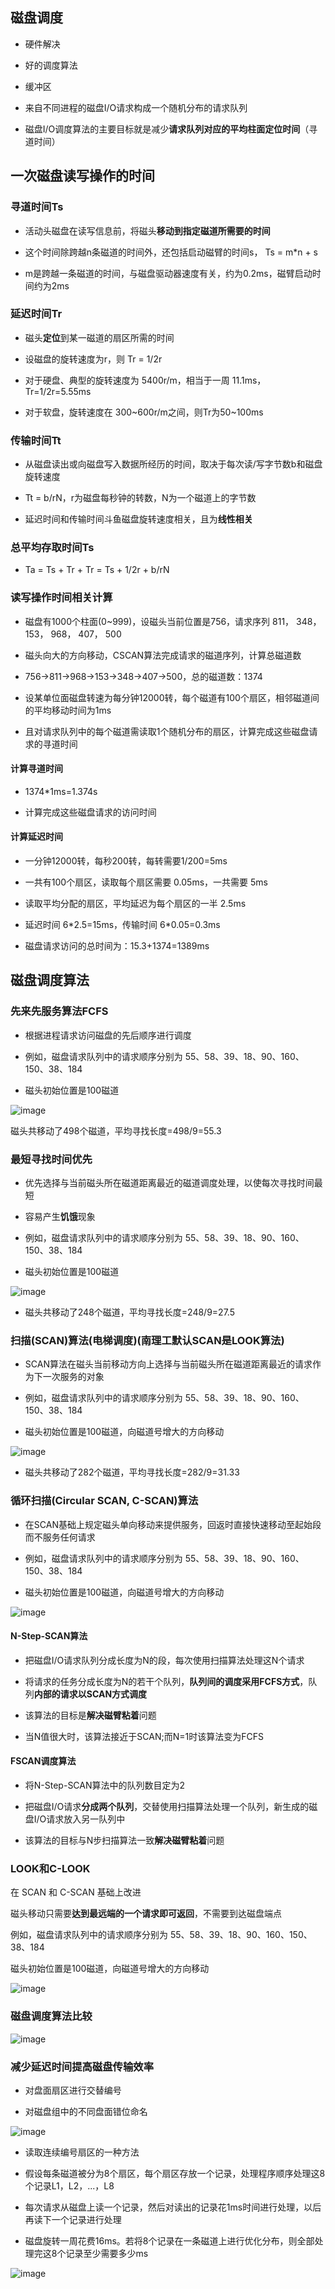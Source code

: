 ## 磁盘调度

- 硬件解决

- 好的调度算法

- 缓冲区

- 来自不同进程的磁盘I/O请求构成一个随机分布的请求队列

- 磁盘I/O调度算法的主要目标就是减少**请求队列对应的平均柱面定位时间**（寻道时间）

## 一次磁盘读写操作的时间

### 寻道时间Ts

- 活动头磁盘在读写信息前，将磁头**移动到指定磁道所需要的时间**

- 这个时间除跨越n条磁道的时间外，还包括启动磁臂的时间s， Ts = m*n + s

- m是跨越一条磁道的时间，与磁盘驱动器速度有关，约为0.2ms，磁臂启动时间约为2ms

### 延迟时间Tr

- 磁头**定位**到某一磁道的扇区所需的时间

- 设磁盘的旋转速度为r，则 Tr = 1/2r

- 对于硬盘、典型的旋转速度为 5400r/m，相当于一周 11.1ms，Tr=1/2r=5.55ms

- 对于软盘，旋转速度在 300\~600r/m之间，则Tr为50~100ms

### 传输时间Tt

- 从磁盘读出或向磁盘写入数据所经历的时间，取决于每次读/写字节数b和磁盘旋转速度

- Tt = b/rN，r为磁盘每秒钟的转数，N为一个磁道上的字节数

- 延迟时间和传输时间斗鱼磁盘旋转速度相关，且为**线性相关**

### 总平均存取时间Ts

- Ta = Ts + Tr + Tr = Ts + 1/2r + b/rN

### 读写操作时间相关计算

- 磁盘有1000个柱面(0~999)，设磁头当前位置是756，请求序列 811， 348， 153， 968， 407， 500

- 磁头向大的方向移动，CSCAN算法完成请求的磁道序列，计算总磁道数

- 756->811->968->153->348->407->500，总的磁道数：1374

- 设某单位面磁盘转速为每分钟12000转，每个磁道有100个扇区，相邻磁道间的平均移动时间为1ms

- 且对请求队列中的每个磁道需读取1个随机分布的扇区，计算完成这些磁盘请求的寻道时间

#### 计算寻道时间

- 1374*1ms=1.374s

- 计算完成这些磁盘请求的访问时间

#### 计算延迟时间

- 一分钟12000转，每秒200转，每转需要1/200=5ms

- 一共有100个扇区，读取每个扇区需要 0.05ms，一共需要 5ms

- 读取平均分配的扇区，平均延迟为每个扇区的一半 2.5ms 

- 延迟时间 6\*2.5=15ms，传输时间 6\*0.05=0.3ms

- 磁盘请求访问的总时间为：15.3+1374=1389ms

## 磁盘调度算法

### 先来先服务算法FCFS

- 根据进程请求访问磁盘的先后顺序进行调度

- 例如，磁盘请求队列中的请求顺序分别为 55、58、39、18、90、160、150、38、184

- 磁头初始位置是100磁道

![image](https://github.com/YC-L/Postgraduate-examination/blob/Operating-System/imgs/FCFS.png)

磁头共移动了498个磁道，平均寻找长度=498/9=55.3

### 最短寻找时间优先

- 优先选择与当前磁头所在磁道距离最近的磁道调度处理，以使每次寻找时间最短

- 容易产生**饥饿**现象

- 例如，磁盘请求队列中的请求顺序分别为 55、58、39、18、90、160、150、38、184

- 磁头初始位置是100磁道

![image](https://github.com/YC-L/Postgraduate-examination/blob/Operating-System/imgs/SSTF.png)

- 磁头共移动了248个磁道，平均寻找长度=248/9=27.5

### 扫描(SCAN)算法(电梯调度)(南理工默认SCAN是LOOK算法)

- SCAN算法在磁头当前移动方向上选择与当前磁头所在磁道距离最近的请求作为下一次服务的对象

- 例如，磁盘请求队列中的请求顺序分别为 55、58、39、18、90、160、150、38、184

- 磁头初始位置是100磁道，向磁道号增大的方向移动

![image](https://github.com/YC-L/Postgraduate-examination/blob/Operating-System/imgs/SCAN.png)

- 磁头共移动了282个磁道，平均寻找长度=282/9=31.33

### 循环扫描(Circular SCAN, C-SCAN)算法

- 在SCAN基础上规定磁头单向移动来提供服务，回返时直接快速移动至起始段而不服务任何请求

- 例如，磁盘请求队列中的请求顺序分别为 55、58、39、18、90、160、150、38、184

- 磁头初始位置是100磁道，向磁道号增大的方向移动

![image](https://github.com/YC-L/Postgraduate-examination/blob/Operating-System/imgs/C-SCAN.png)

#### N-Step-SCAN算法

- 把磁盘I/O请求队列分成长度为N的段，每次使用扫描算法处理这N个请求

- 将请求的任务分成长度为N的若干个队列，**队列间的调度采用FCFS方式**，队列**内部的请求以SCAN方式调度**

- 该算法的目标是**解决磁臂粘着**问题

- 当N值很大时，该算法接近于SCAN;而N=1时该算法变为FCFS

#### FSCAN调度算法

- 将N-Step-SCAN算法中的队列数目定为2

- 把磁盘I/O请求**分成两个队列**，交替使用扫描算法处理一个队列，新生成的磁盘I/O请求放入另一队列中

- 该算法的目标与N步扫描算法一致**解决磁臂粘着**问题

### LOOK和C-LOOK

在 SCAN 和 C-SCAN 基础上改进

磁头移动只需要**达到最远端的一个请求即可返回**，不需要到达磁盘端点

例如，磁盘请求队列中的请求顺序分别为 55、58、39、18、90、160、150、38、184

磁头初始位置是100磁道，向磁道号增大的方向移动

![image](https://github.com/YC-L/Postgraduate-examination/blob/Operating-System/imgs/LOOK&C-LOOK.png)

### 磁盘调度算法比较

![image](https://github.com/YC-L/Postgraduate-examination/blob/Operating-System/imgs/Comparison-of-disk-scheduling-algorithms.png)

### 减少延迟时间提高磁盘传输效率

- 对盘面扇区进行交替编号

- 对磁盘组中的不同盘面错位命名

![image](https://github.com/YC-L/Postgraduate-examination/blob/Operating-System/imgs/Disk-slice-group-sector-number.png)

- 读取连续编号扇区的一种方法

- 假设每条磁道被分为8个扇区，每个扇区存放一个记录，处理程序顺序处理这8个记录L1，L2，...，L8

- 每次请求从磁盘上读一个记录，然后对读出的记录花1ms时间进行处理，以后再读下一个记录进行处理

- 磁盘旋转一周花费16ms。若将8个记录在一条磁道上进行优化分布，则全部处理完这8个记录至少需要多少ms

![image](https://github.com/YC-L/Postgraduate-examination/blob/Operating-System/imgs/Disk-sector-alternate-numbering.png)



